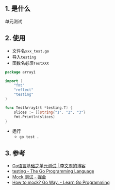 ## 1. 是什么
单元测试
## 2. 使用
- 文件名`xxx_test.go`
- 导入`testing`
- 函数名必须`TestXXX`

```go
package array1

import (
	"fmt"
	"reflect"
	"testing"
)

func TestArray1(t *testing.T) {
	slices := []string{"1", "2", "3"}
	fmt.Println(slices)
}
```

- 运行
    - `go test .`

## 3. 参考

- [Go语言基础之单元测试 \| 李文周的博客](https://www.liwenzhou.com/posts/Go/16_test/)
- [testing \- The Go Programming Language](https://golang.org/pkg/testing/)
- [Mock 测试 \- 掘金](https://juejin.im/post/59c3a3ba6fb9a00a496e6397)
- [How to mock? Go Way\. \- Learn Go Programming](https://blog.learngoprogramming.com/how-to-mock-in-your-go-golang-tests-b9eee7d7c266)